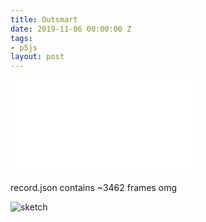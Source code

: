 ```yaml
---
title: Outsmart
date: 2019-11-06 00:00:00 Z
tags:
- p5js
layout: post
---
```


<iframe id="kanvas" src="{{site.url}}/blog/assets/em/sketch_2/index.html" frameborder="0" scrolling="no">
</iframe>

record.json contains ~3462 frames omg

<style>	
	#iframeeeee {
		-ms-zoom: 0.5;
		-moz-transform: scale(0.5);
		-moz-transform-origin: 0 0;
		-o-transform: scale(0.5);
		-o-transform-origin: 0 0;
		-webkit-transform: scale(0.90);
		-webkit-transform-origin: 0 0;
	}
</style>

![sketch]({{site.baseurl}}/assets/em/sketch_2/1TQYpCx.jpg)

